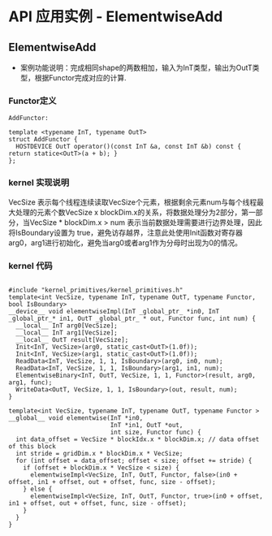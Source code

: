 # API 应用实例 - ElementwiseAdd
## ElementwiseAdd
+ 案例功能说明：完成相同shape的两数相加，输入为InT类型，输出为OutT类型，根据Functor完成对应的计算.

### Functor定义

```
AddFunctor:

template <typename InT, typename OutT>
struct AddFunctor {
  HOSTDEVICE OutT operator()(const InT &a, const InT &b) const { return statice<OutT>(a + b); }
};

```
### kernel 实现说明

VecSize 表示每个线程连续读取VecSize个元素，根据剩余元素num与每个线程最大处理的元素个数VecSize x blockDim.x的关系，将数据处理分为2部分，第一部分，当VecSize * blockDim.x > num 表示当前数据处理需要进行边界处理，因此将IsBoundary设置为 true，避免访存越界，注意此处使用Init函数对寄存器arg0，arg1进行初始化，避免当arg0或者arg1作为分母时出现为0的情况。

### kernel 代码

```

#include "kernel_primitives/kernel_primitives.h"
template<int VecSize, typename InT, typename OutT, typename Functor, bool IsBoundary>
__device__ void elementwiseImpl(InT _global_ptr_ *in0, InT _global_ptr_* in1, OutT _global_ptr_ * out, Functor func, int num) {
  __local__ InT arg0[VecSize];
  __local__ InT arg1[VecSize];
  __local__ OutT result[VecSize];
  Init<InT, VecSize>(arg0, static_cast<OutT>(1.0f));
  Init<InT, VecSize>(arg1, static_cast<OutT>(1.0f));
  ReadData<InT, VecSize, 1, 1, IsBoundary>(arg0, in0, num);
  ReadData<InT, VecSize, 1, 1, IsBoundary>(arg1, in1, num);
  ElementwiseBinary<InT, OutT, VecSize, 1, 1, Functor>(result, arg0, arg1, func);
  WriteData<OutT, VecSize, 1, 1, IsBoundary>(out, result, num);
}

template<int VecSize, typename InT, typename OutT, typename Functor >
__global__ void elementwise(InT *in0,
                            InT *in1, OutT *out,
                            int size, Functor func) {
  int data_offset = VecSize * blockIdx.x * blockDim.x; // data offset of this block
  int stride = gridDim.x * blockDim.x * VecSize;
  for (int offset = data_offset; offset < size; offset += stride) {
    if (offset + blockDim.x * VecSize < size) {
      elementwiseImpl<VecSize, InT, OutT, Functor, false>(in0 + offset, in1 + offset, out + offset, func, size - offset);
    } else {
      elementwiseImpl<VecSize, InT, OutT, Functor, true>(in0 + offset, in1 + offset, out + offset, func, size - offset);
    }
  }
}

```
